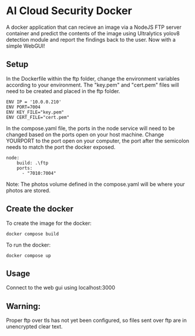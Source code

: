 # AI Cloud Security Docker
A docker application that can recieve an image via a NodeJS FTP server container and predict the contents of the image using Ultralytics yolov8 detection module and report the findings back to the user. Now with a simple WebGUI!

## Setup 
In the Dockerfile within the ftp folder, change the environment variables according to your environment. The "key.pem" and "cert.pem" files will need to be created and placed in the ftp folder.
```
ENV IP = '10.0.0.210'
ENV PORT=7004
ENV KEY_FILE="key.pem"
ENV CERT_FILE="cert.pem"
```

In the compose.yaml file, the ports in the node service will need to be changed based on the ports open on your host machine. Change YOURPORT to the port open on  your computer, the port after the semicolon needs to match the port the docker exposed.
```
node:
    build: .\ftp
    ports:
      - "7010:7004"
```

Note: The photos volume defined in the compose.yaml will be where your photos are stored. 

## Create the docker
To create the image for the docker: 
```
docker compose build
```

To run the docker:
```
docker compose up
```

## Usage
Connect to the web gui using localhost:3000

## Warning:
Proper ftp over tls has not yet been configured, so files sent over ftp are in unencrypted clear text. 
